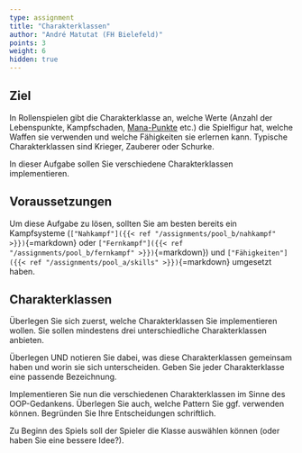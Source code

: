 ```yaml
---
type: assignment
title: "Charakterklassen"
author: "André Matutat (FH Bielefeld)"
points: 3
weight: 6
hidden: true
---
```


## Ziel

In Rollenspielen gibt die Charakterklasse an, welche Werte (Anzahl der Lebenspunkte, Kampfschaden, [Mana-Punkte](https://de.wikipedia.org/wiki/Mana_(Spiele)) etc.) die Spielfigur hat, welche Waffen sie verwenden und welche Fähigkeiten sie erlernen kann. Typische Charakterklassen sind Krieger, Zauberer oder Schurke.

In dieser Aufgabe sollen Sie verschiedene Charakterklassen implementieren.

## Voraussetzungen

Um diese Aufgabe zu lösen, sollten Sie am besten bereits ein Kampfsysteme (`["Nahkampf"]({{< ref "/assignments/pool_b/nahkampf" >}})`{=markdown} oder `["Fernkampf"]({{< ref "/assignments/pool_b/fernkampf" >}})`{=markdown}) und  `["Fähigkeiten"]({{< ref "/assignments/pool_a/skills" >}})`{=markdown} umgesetzt haben.

## Charakterklassen

Überlegen Sie sich zuerst, welche Charakterklassen Sie implementieren wollen. Sie sollen mindestens drei unterschiedliche Charakterklassen anbieten.

Überlegen UND notieren Sie dabei, was diese Charakterklassen gemeinsam haben und worin sie sich unterscheiden. Geben Sie jeder Charakterklasse eine passende Bezeichnung.

Implementieren Sie nun die verschiedenen Charakterklassen im Sinne des OOP-Gedankens. Überlegen Sie auch, welche Pattern Sie ggf. verwenden können. Begründen Sie Ihre Entscheidungen schriftlich.

Zu Beginn des Spiels soll der Spieler die Klasse auswählen können (oder haben Sie eine bessere Idee?).

